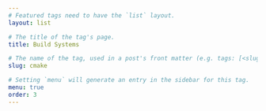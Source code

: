 ```yaml
---
# Featured tags need to have the `list` layout.
layout: list

# The title of the tag's page.
title: Build Systems

# The name of the tag, used in a post's front matter (e.g. tags: [<slug>]).
slug: cmake

# Setting `menu` will generate an entry in the sidebar for this tag.
menu: true
order: 3
---
```

